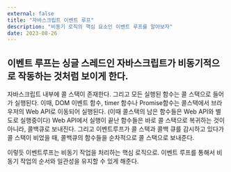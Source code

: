 ```yaml
---
external: false
title: "자바스크립트 이벤트 루프"
description: "비동기 로직의 핵심 요소인 이벤트 루프를 알아보자"
date: 2023-08-26
---
```


## 이벤트 루프는 싱글 스레드인 자바스크립트가 비동기적으로 작동하는 것처럼 보이게 한다.

자바스크립트 내부에 콜 스택이 존재한다.
그리고 모든 실행된 함수는 콜 스택으로 들어가 실행된다.
이때, DOM 이벤트 함수, timer 함수나 Promise함수는 콜스택에서 브라우저의 Web API로 이동되어 실행된다.
(이때 콜스택의 남은 함수들은 Web API와 별도로 실행중이다)
Web API에서 실행이 끝난 함수들은 바로 콜 스택으로 복귀하는 것이 아니라, 콜백큐로 보내진다.
그리고 이벤트루프가 콜 스택과 콜백 큐를 감시하고 있다가 콜 스택이 비었을 때, 콜백큐의 함수들을 순차적으로 콜 스택으로 보내준다.

이렇듯 이벤트루프는 비동기 작업을 처리하는 핵심 로직으로. 이벤트 루프를 통해서 비동기 작업의 순서와 일관성을 유지할 수 있게 해준다.
